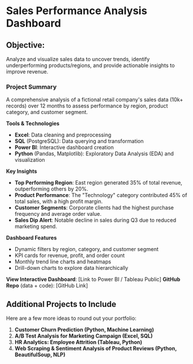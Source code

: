 # Sales Performance Analysis Dashboard

## Objective:

Analyze and visualize sales data to uncover trends, identify underperforming products/regions, and provide actionable insights to improve revenue.

### Project Summary

A comprehensive analysis of a fictional retail company's sales data (10k+ records) over 12 months to assess performance by region, product category, and customer segment.

**Tools & Technologies**

* **Excel**: Data cleaning and preprocessing
* **SQL** (PostgreSQL): Data querying and transformation
* **Power BI**: Interactive dashboard creation
* **Python** (Pandas, Matplotlib): Exploratory Data Analysis (EDA) and visualization

**Key Insights**

* **Top Performing Region**: East region generated 35% of total revenue, outperforming others by 20%.
* **Product Performance**: The "Technology" category contributed 45% of total sales, with a high profit margin.
* **Customer Segments**: Corporate clients had the highest purchase frequency and average order value.
* **Sales Dip Alert**: Notable decline in sales during Q3 due to reduced marketing spend.

**Dashboard Features**

* Dynamic filters by region, category, and customer segment
* KPI cards for revenue, profit, and order count
* Monthly trend line charts and heatmaps
* Drill-down charts to explore data hierarchically

**View Interactive Dashboard**: \[Link to Power BI / Tableau Public] 
**GitHub Repo** (data + code): \[GitHub Link]

## Additional Projects to Include

Here are a few more ideas to round out your portfolio:

1. **Customer Churn Prediction (Python, Machine Learning)**
2. **A/B Test Analysis for Marketing Campaign (Excel, SQL)**
3. **HR Analytics: Employee Attrition (Tableau, Python)**
4. **Web Scraping & Sentiment Analysis of Product Reviews (Python, BeautifulSoup, NLP)**
